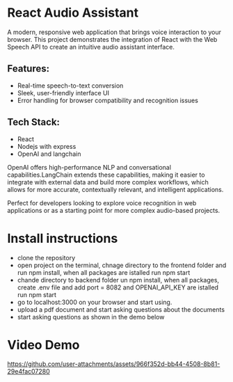 # React Audio Assistant

A modern, responsive web application that brings voice interaction to your browser. This project demonstrates the integration of React with the Web Speech API to create an intuitive audio assistant interface.

## Features:
- Real-time speech-to-text conversion
- Sleek, user-friendly interface UI
- Error handling for browser compatibility and recognition issues

## Tech Stack:
- React
- Nodejs with express
- OpenAI and langchain

OpenAI offers high-performance NLP and conversational capabilities.LangChain extends these capabilities, making it easier to integrate with external data and build more complex workflows, which allows for more accurate, contextually relevant, and intelligent applications.

Perfect for developers looking to explore voice recognition in web applications or as a starting point for more complex audio-based projects.

# Install instructions
- clone the repository
- open project on the terminal, chnage directory to the frontend folder and run npm install, when all packages are istalled run npm start
- chande directory to backend folder un npm install, when all packages, create .env file and add port = 8082 and OPENAI_API_KEY are istalled run npm start
- go to localhost:3000 on your browser and start using.
- upload a pdf document and start asking questions about the documents
- start asking questions as shown in the demo below

# Video Demo




https://github.com/user-attachments/assets/966f352d-bb44-4508-8b81-29e4fac07280

